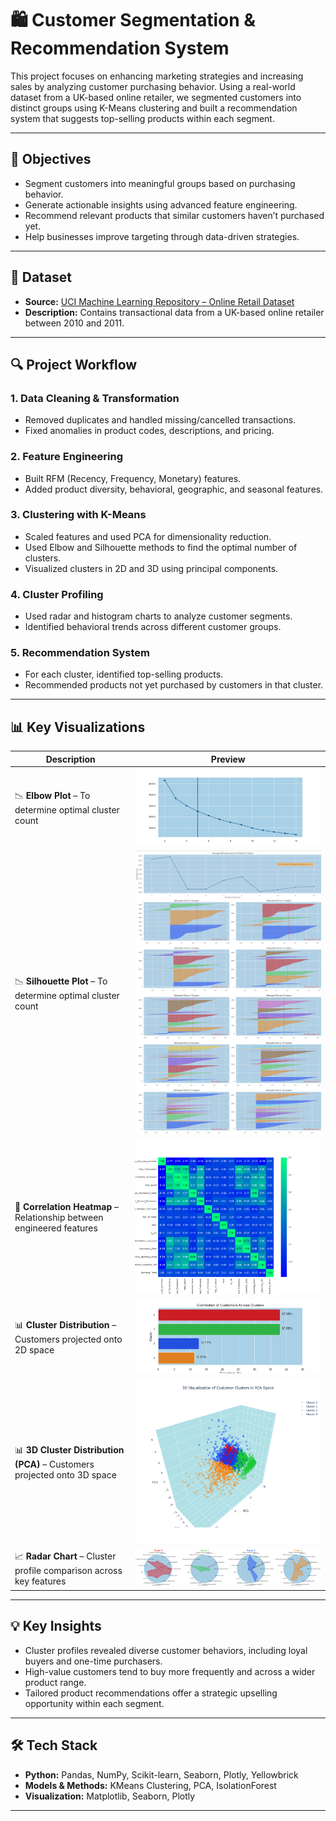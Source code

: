 # 🛍️ Customer Segmentation & Recommendation System

This project focuses on enhancing marketing strategies and increasing sales by analyzing customer purchasing behavior. Using a real-world dataset from a UK-based online retailer, we segmented customers into distinct groups using K-Means clustering and built a recommendation system that suggests top-selling products within each segment.

---

## 📌 Objectives

- Segment customers into meaningful groups based on purchasing behavior.
- Generate actionable insights using advanced feature engineering.
- Recommend relevant products that similar customers haven’t purchased yet.
- Help businesses improve targeting through data-driven strategies.

---

## 📂 Dataset

- **Source:** [UCI Machine Learning Repository – Online Retail Dataset](https://archive.ics.uci.edu/ml/datasets/online+retail)
- **Description:** Contains transactional data from a UK-based online retailer between 2010 and 2011.

---

## 🔍 Project Workflow

### 1. Data Cleaning & Transformation
- Removed duplicates and handled missing/cancelled transactions.
- Fixed anomalies in product codes, descriptions, and pricing.

### 2. Feature Engineering
- Built RFM (Recency, Frequency, Monetary) features.
- Added product diversity, behavioral, geographic, and seasonal features.

### 3. Clustering with K-Means
- Scaled features and used PCA for dimensionality reduction.
- Used Elbow and Silhouette methods to find the optimal number of clusters.
- Visualized clusters in 2D and 3D using principal components.

### 4. Cluster Profiling
- Used radar and histogram charts to analyze customer segments.
- Identified behavioral trends across different customer groups.

### 5. Recommendation System
- For each cluster, identified top-selling products.
- Recommended products not yet purchased by customers in that cluster.

---

## 📊 Key Visualizations

| Description | Preview |
|-------------|---------|
| 📉 **Elbow Plot** – To determine optimal cluster count | ![Elbow](images/elbow_method_distortion_score.png) |
| 📉 **Silhouette Plot** – To determine optimal cluster count | ![ ilhouette](images/Sillhouette_score.png) |
| 📍 **Correlation Heatmap** – Relationship between engineered features | ![Heatmap](images/features_correlation_matrix.png) |
| 📊 **Cluster Distribution** – Customers projected onto 2D space | ![Cluster Distribution](images/cluster_distribution.png) |
| 📊 **3D Cluster Distribution (PCA)** – Customers projected onto 3D space | ![Cluster Distribution](images/customer_clusters_in_PCA.png) |
| 📈 **Radar Chart** – Cluster profile comparison across key features | ![Radar Chart](images/radar_chart_of_profiles.png) |

---

## 💡 Key Insights

- Cluster profiles revealed diverse customer behaviors, including loyal buyers and one-time purchasers.
- High-value customers tend to buy more frequently and across a wider product range.
- Tailored product recommendations offer a strategic upselling opportunity within each segment.

---

## 🛠️ Tech Stack

- **Python:** Pandas, NumPy, Scikit-learn, Seaborn, Plotly, Yellowbrick
- **Models & Methods:** KMeans Clustering, PCA, IsolationForest
- **Visualization:** Matplotlib, Seaborn, Plotly

---


